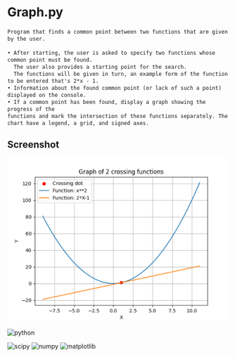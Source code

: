 
# Graph.py

    

    Program that finds a common point between two functions that are given by the user.

    • After starting, the user is asked to specify two functions whose common point must be found. 
      The user also provides a starting point for the search. 
      The functions will be given in turn, an example form of the function to be entered that's 2*x - 1.
    • Information about the found common point (or lack of such a point) displayed on the console.
    • If a common point has been found, display a graph showing the progress of the
    functions and mark the intersection of these functions separately. The chart have a legend, a grid, and signed axes.
## Screenshot

![App Screenshot](img.PNG)



![python](https://img.shields.io/badge/Python-3776AB.svg?style=flat&logo=python&logoColor=white) 

![scipy](https://img.shields.io/badge/scipy-8A2E2)
![numpy](https://img.shields.io/badge/numpy-8A2BE2)
![matplotlib](https://img.shields.io/badge/matplotlib-132BE2)
